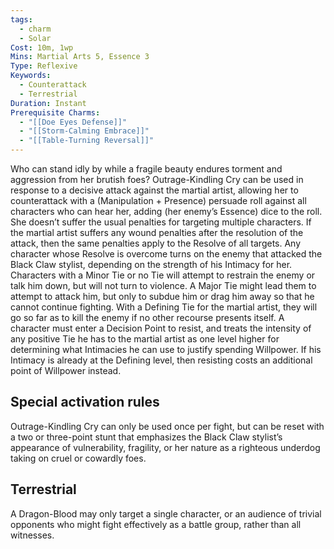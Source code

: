 ```yaml
---
tags:
  - charm
  - Solar
Cost: 10m, 1wp
Mins: Martial Arts 5, Essence 3
Type: Reflexive
Keywords:
  - Counterattack
  - Terrestrial
Duration: Instant
Prerequisite Charms:
  - "[[Doe Eyes Defense]]"
  - "[[Storm-Calming Embrace]]"
  - "[[Table-Turning Reversal]]"
---
```

Who can stand idly by while a fragile beauty endures torment and aggression from her brutish foes? Outrage-Kindling Cry can be used in response to a decisive attack against the martial artist, allowing her to counterattack with a (Manipulation + Presence) persuade roll against all characters who can hear her, adding (her enemy’s Essence) dice to the roll. She doesn’t suffer the usual penalties for targeting multiple characters. If the martial artist suffers any wound penalties after the resolution of the attack, then the same penalties apply to the Resolve of all targets. Any character whose Resolve is overcome turns on the enemy that attacked the Black Claw stylist, depending on the strength of his Intimacy for her. Characters with a Minor Tie or no Tie will attempt to restrain the enemy or talk him down, but will not turn to violence. A Major Tie might lead them to attempt to attack him, but only to subdue him or drag him away so that he cannot continue fighting. With a Defining Tie for the martial artist, they will go so far as to kill the enemy if no other recourse presents itself. A character must enter a Decision Point to resist, and treats the intensity of any positive Tie he has to the martial artist as one level higher for determining what Intimacies he can use to justify spending Willpower. If his Intimacy is already at the Defining level, then resisting costs an additional point of Willpower instead. 

## Special activation rules

Outrage-Kindling Cry can only be used once per fight, but can be reset with a two or three-point stunt that emphasizes the Black Claw stylist’s appearance of vulnerability, fragility, or her nature as a righteous underdog taking on cruel or cowardly foes. 

## Terrestrial

A Dragon-Blood may only target a single character, or an audience of trivial opponents who might fight effectively as a battle group, rather than all witnesses.